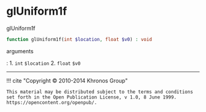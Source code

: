 # glUniform1f
glUniform1f

```php
function glUniform1f(int $location, float $v0) : void
```

arguments

:    1. `int` `$location` 
    2. `float` `$v0` 

---
     

!!! cite "Copyright © 2010-2014 Khronos Group"

    This material may be distributed subject to the terms and conditions set forth in the Open Publication License, v 1.0, 8 June 1999. https://opencontent.org/openpub/.